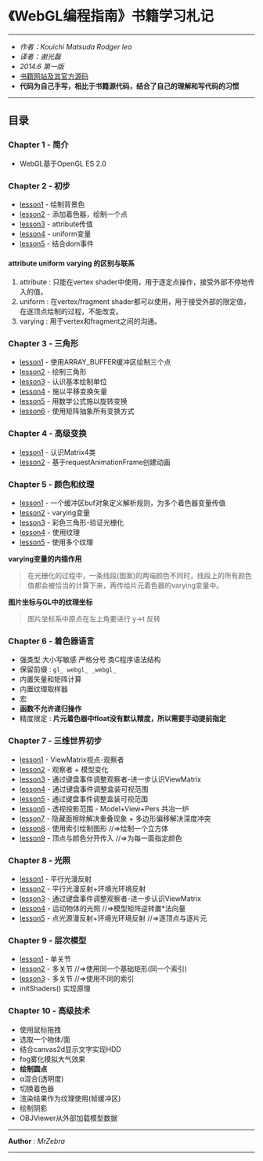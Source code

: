 # 《WebGL编程指南》书籍学习札记

***
* *作者：Kouichi Matsuda Rodger lea*
* *译者：谢光磊*
* *2014.6 第一版*
* [书籍网站及其官方源码](https://sites.google.com/site/webglbook/)
* **代码为自己手写，相比于书籍源代码，结合了自己的理解和写代码的习惯**
***

## 目录
### Chapter 1 - 简介
* WebGL基于OpenGL ES 2.0

### Chapter 2 - 初步
* [lesson1](./02/lesson1.js) - 绘制背景色
* [lesson2](./02/lesson2.js) - 添加着色器，绘制一个点
* [lesson3](./02/lesson3.js) - attribute传值
* [lesson4](./02/lesson4.js) - uniform变量
* [lesson5](./02/lesson5.js) - 结合dom事件

#### attribute uniform varying 的区别与联系
1. attribute : 只能在vertex shader中使用，用于逐定点操作，接受外部不停地传入的值。
2. uniform : 在vertex/fragment shader都可以使用，用于接受外部的限定值，在逐顶点绘制的过程，不能改变。
3. varying : 用于vertex和fragment之间的沟通。

### Chapter 3 - 三角形
* [lesson1](./03/lesson1.js) - 使用ARRAY_BUFFER缓冲区绘制三个点
* [lesson2](./03/lesson2.js) - 绘制三角形
* [lesson3](./03/lesson3.js) - 认识基本绘制单位
* [lesson4](./03/lesson4.js) - 施以平移变换矢量
* [lesson5](./03/lesson5.js) - 用数学公式施以旋转变换
* [lesson6](./03/lesson6.js) - 使用矩阵抽象所有变换方式

### Chapter 4 - 高级变换
* [lesson1](./04/lesson01.js) - 认识Matrix4类
* [lesson2](./04/lesson02.js) - 基于requestAnimationFrame创建动画

### Chapter 5 - 颜色和纹理
* [lesson1](./05/lesson01.js) - 一个缓冲区buf对象定义解析规则，为多个着色器变量传值
* [lesson2](./05/lesson02.js) - varying变量
* [lesson3](./05/lesson03.js) - 彩色三角形-验证光栅化
* [lesson4](./05/lesson04.js) - 使用纹理
* [lesson5](./05/lesson05.js) - 使用多个纹理

**varying变量的内插作用**
>在光栅化的过程中，一条线段(图案)的两端颜色不同时，线段上的所有颜色值都会被恰当的计算下来，再传给片元着色器的varying变量中。

**图片坐标与GL中的纹理坐标**
>图片坐标系中原点在左上角要进行 y->t 反转

### Chapter 6 - 着色器语言
* 强类型 大小写敏感 严格分号 类C程序语法结构
* 保留前缀 : `gl_ webgl_ _webgl_`
* 内置矢量和矩阵计算
* 内置纹理取样器
* 宏
* **函数不允许递归操作**
* 精度限定 : **片元着色器中float没有默认精度，所以需要手动提前指定**


### Chapter 7 - 三维世界初步
* [lesson1](./07/lesson01.js) - ViewMatrix视点-观察者
* [lesson2](./07/lesson02.js) - 观察者 + 模型变化
* [lesson3](./07/lesson03.js) - 通过键盘事件调整观察者-进一步认识ViewMatrix
* [lesson4](./07/lesson04.js) - 通过键盘事件调整盒装可视范围
* [lesson5](./07/lesson05.js) - 通过键盘事件调整盒装可视范围
* [lesson6](./07/lesson06.js) - 透视投影范围 - Model+View+Pers 共冶一炉
* [lesson7](./07/lesson07.js) - 隐藏面擦除解决重叠现象 + 多边形偏移解决深度冲突
* [lesson8](./07/lesson08.js) - 使用索引绘制图形 //=>绘制一个立方体
* [lesson9](./07/lesson09.js) - 顶点与颜色分开传入 //=>为每一面指定颜色

### Chapter 8 - 光照
* [lesson1](./08/lesson01.js) - 平行光漫反射
* [lesson2](./08/lesson02.js) - 平行光漫反射+环境光环境反射
* [lesson3](./08/lesson03.js) - 通过键盘事件调整观察者-进一步认识ViewMatrix
* [lesson4](./08/lesson04.js) - 运动物体的光照 //=>模型矩阵逆转置*法向量
* [lesson5](./08/lesson05.js) - 点光源漫反射+环境光环境反射 //=>逐顶点与逐片元

### Chapter 9 - 层次模型
* [lesson1](./09/lesson01.js) - 单关节
* [lesson2](./09/lesson02.js) - 多关节 //=>使用同一个基础矩形(同一个索引)
* [lesson3](./09/lesson03.js) - 多关节 //=>使用不同的索引
* initShaders() 实现原理

### Chapter 10 - 高级技术
* 使用鼠标拖拽
* 选取一个物体/面
* 结合canvas2d显示文字实现HDD
* fog雾化模拟大气效果
* **绘制圆点**
* α混合(透明度)
* 切换着色器
* 渲染结果作为纹理使用(帧缓冲区)
* 绘制阴影
* OBJViewer从外部加载模型数据

***
**Author** : *MrZebra*

***

